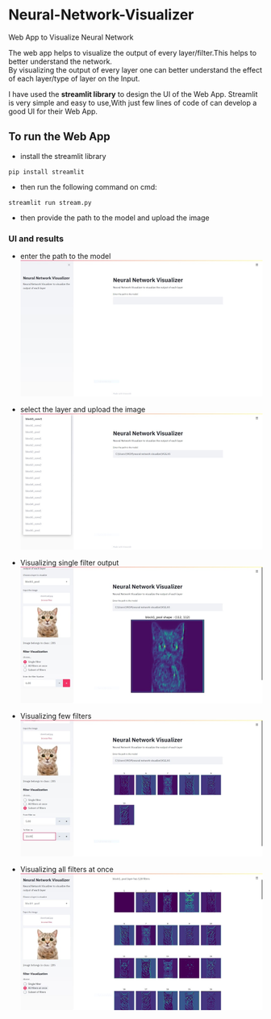 # Neural-Network-Visualizer
Web App to Visualize Neural Network

The web app helps to visualize the output of every layer/filter.This helps to better understand the network. <br />
By visualizing the output of every layer one can better understand the effect of each layer/type of layer on the Input. <br />

I have used the **streamlit library** to design the UI of the Web App. Streamlit is very simple and easy to use,With just few lines of code of can develop a good UI for their Web App.

## To run the Web App
- install the streamlit library
~~~ 
pip install streamlit
~~~
- then run the following command on cmd: 
~~~
streamlit run stream.py
~~~
- then provide the path to the model and upload the image

### UI and results
- enter the path to the model
![img1](https://github.com/yash88600/Neural-Network-Visualizer/blob/master/img/1.jpg)

- select the layer and upload the image
![img2](https://github.com/yash88600/Neural-Network-Visualizer/blob/master/img/2.jpg)

- Visualizing single filter output
![img3](https://github.com/yash88600/Neural-Network-Visualizer/blob/master/img/3.jpg)

- Visualizing few filters
![img4](https://github.com/yash88600/Neural-Network-Visualizer/blob/master/img/4.jpg)

- Visualizing all filters at once
![img5](https://github.com/yash88600/Neural-Network-Visualizer/blob/master/img/5.jpg)

